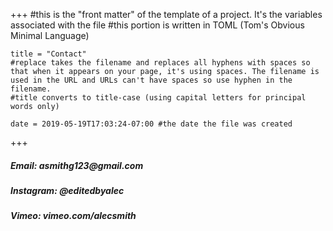 +++
    #this is the "front matter" of the template of a project. It's the variables associated with the file
    #this portion is written in TOML (Tom's Obvious Minimal Language)
    
    title = "Contact"
    #replace takes the filename and replaces all hyphens with spaces so that when it appears on your page, it's using spaces. The filename is used in the URL and URLs can't have spaces so use hyphen in the filename.
    #title converts to title-case (using capital letters for principal words only)
    
    date = 2019-05-19T17:03:24-07:00 #the date the file was created
    

+++

<div class="col-5">
<h5>Email: asmithg123@gmail.com</h5>
<h5>Instagram: @editedbyalec</h5>
<h5>Vimeo: vimeo.com/alecsmith</h5>
</div>